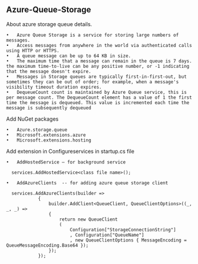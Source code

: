 ## Azure-Queue-Storage

About azure storage queue details.

	•	Azure Queue Storage is a service for storing large numbers of messages. 
	•	Access messages from anywhere in the world via authenticated calls using HTTP or HTTPS. 
	•	A queue message can be up to 64 KB in size. 
	•	The maximum time that a message can remain in the queue is 7 days. the maximum time-to-live can be any positive number, or -1 indicating that the message doesn't expire.
	•	Messages in Storage queues are typically first-in-first-out, but sometimes they can be out of order; for example, when a message's visibility timeout duration expires.
	•	DequeueCount count is maintained by Azure Queue service, this is per message count. The DequeueCount element has a value of 1 the first time the message is dequeued. This value is incremented each time the message is subsequently dequeued

Add NuGet packages

	•	Azure.storage.queue
	•	Microsoft.extensions.azure
	•	Microsoft.extensions.hosting

Add extension in Configureservices in startup.cs file

	•	AddHostedService – for background service
      
      services.AddHostedService<class file name>();
      
	•	AddAzureClients  -- for adding azure queue storage client
  
      services.AddAzureClients(builder =>
                {
                    builder.AddClient<QueueClient, QueueClientOptions>((_, _, _) =>
                    {
                        return new QueueClient
                        (
                            Configuration["StorageConnectionString"]
                            , Configuration["QueueName"]
                            , new QueueClientOptions { MessageEncoding = QueueMessageEncoding.Base64 });
                    });
                });
